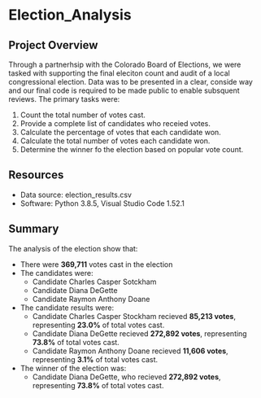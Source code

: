 # Election_Analysis

## Project Overview
Through a partnerhsip with the Colorado Board of Elections, we were tasked with supporting the final eleciton count and audit of a local congressional election.  Data was to be presented in a clear, conside way and our final code is required to be made public to enable subsquent reviews.  The primary tasks were:
1. Count the total number of votes cast.
2. Provide a complete list of candidates who receied votes.
3. Calculate the percentage of votes that each candidate won.
4. Calculate the total number of votes each candidate won.
5. Determine the winner fo the election based on popular vote count. 

## Resources
- Data source: election_results.csv
- Software: Python 3.8.5, Visual Studio Code 1.52.1

## Summary
The analysis of the election show that:
- There were **369,711** votes cast in the election
- The candidates were:
  - Candidate Charles Casper Sotckham
  - Candidate Diana DeGette
  - Candidate Raymon Anthony Doane
- The candidate results were:
  - Candidate Charles Casper Stockham recieved **85,213 votes**, representing **23.0%** of total votes cast. 
  - Candidate Diana DeGette recieved **272,892 votes**, representing **73.8%** of total votes cast.
  - Candidate Raymon Anthony Doane recieved **11,606 votes**, representing **3.1%** of total votes cast.
- The winner of the election was:
  - Candidate Diana DeGette, who recieved **272,892 votes**, representing **73.8%** of total votes cast.

